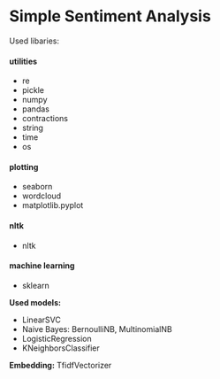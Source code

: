 # Simple Sentiment Analysis


Used libaries:

#### utilities
- re
- pickle
- numpy 
- pandas
- contractions
- string
- time
- os


#### plotting
- seaborn
- wordcloud 
- matplotlib.pyplot

#### nltk
- nltk


#### machine learning
- sklearn

**Used models:**
- LinearSVC
- Naive Bayes:  BernoulliNB, MultinomialNB
- LogisticRegression
- KNeighborsClassifier

**Embedding:**
TfidfVectorizer

